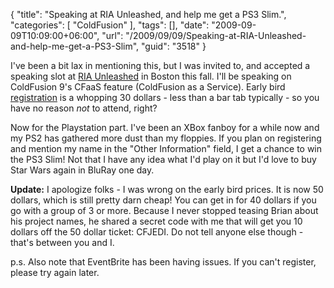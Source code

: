 {
	"title": "Speaking at RIA Unleashed, and help me get a PS3 Slim.",
	"categories": [
		"ColdFusion"
	],
	"tags": [],
	"date": "2009-09-09T10:09:00+06:00",
	"url": "/2009/09/09/Speaking-at-RIA-Unleashed-and-help-me-get-a-PS3-Slim",
	"guid": "3518"
}

I've been a bit lax in mentioning this, but I was invited to, and accepted a speaking slot at <a href="http://www.riaunleashed.com/">RIA Unleashed</a> in Boston this fall. I'll be speaking on ColdFusion 9's CFaaS feature (ColdFusion as a Service). Early bird <a href="http://www.riaunleashed.com/page.cfm/register">registration</a> is a whopping 30 dollars - less than a bar tab typically - so you have no reason <i>not</i> to attend, right?

Now for the Playstation part. I've been an XBox fanboy for a while now and my PS2 has gathered more dust than my floppies. If you plan on registering and mention my name in the "Other Information" field, I get a chance to win the PS3 Slim! Not that I have any idea what I'd play on it but I'd love to buy Star Wars again in BluRay one day.

<b>Update:</b> I apologize folks - I was wrong on the early bird prices. It is now 50 dollars, which is still pretty darn cheap! You can get in for 40 dollars if you go with a group of 3 or more. Because I never stopped teasing Brian about his project names, he shared a secret code with me that will get you 10 dollars off the 50 dollar ticket: CFJEDI. Do not tell anyone else though - that's between you and I. 

p.s. Also note that EventBrite has been having issues. If you can't register, please try again later.